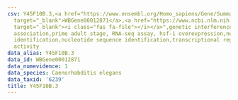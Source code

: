 ```yaml
---
csv: Y45F10B.3,<a href="https://www.ensembl.org/Homo_sapiens/Gene/Summary?db=core;g=WBGene00012871"
  target="_blank">WBGene00012871</a>,<a href="https://www.ncbi.nlm.nih.gov/pubmed/30894454"
  target="_blank"><i class="fas fa-file"></i></a>",genetic interference,functional
  association,prime adult stage, RNA-seq assay, hsf-1 overexpression,nucleotide sequence
  identification,nucleotide sequence identification,transcriptional regulation,up-regulates
  activity
data_alias: Y45F10B.3
data_id: WBGene00012871
data_numevidence: 1
data_species: Caenorhabditis elegans
data_taxid: '6239'
title: Y45F10B.3
---
```

